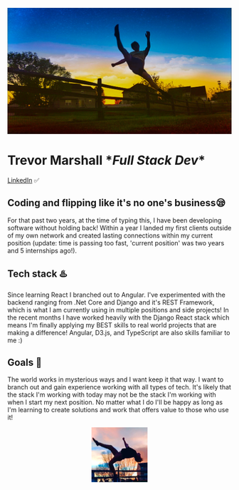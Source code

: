 ![Trevor Kicking and doing martial arts](https://github.com/Trev-Marshall/Trev-Marshall/blob/main/kickin_dude.JPEG?raw=True)

# Trevor Marshall \**Full Stack Dev*\*
[LinkedIn](https://www.linkedin.com/in/trevor-marshall-0b17121b2/) ✅
## Coding and flipping like it's no one's business😪
For that past two years, at the time of typing this, I have been developing software without holding back! Within a year I landed my first clients outside of my own network and created lasting connections within my current position (update: time is passing too fast, 'current position' was two years and 5 internships ago!).
## Tech stack ♨️
Since learning React I branched out to Angular. I've experimented with the backend ranging from .Net Core and Django and it's REST Framework, which is what I am currently using in multiple positions and side projects! 
In the recent months I have worked heavily with the Django React stack which means I'm finally applying my BEST skills to real world projects that are making a difference! Angular, D3.js, and TypeScript are also skills familiar to me :)
## Goals 💯
The world works in mysterious ways and I want keep it that way. I want to branch out and gain experience working with all types of tech. It's likely that the stack I'm working with today may not be the stack I'm working with when I start my next position. No matter what I do I'll be happy as long as I'm learning to create solutions and work that offers value to those who use it!

<p align="center" width="100%">
    <img width="25%" src="https://github.com/Trev-Marshall/Trev-Marshall/blob/main/flippin_dude.png?raw=True"> 
</p>
